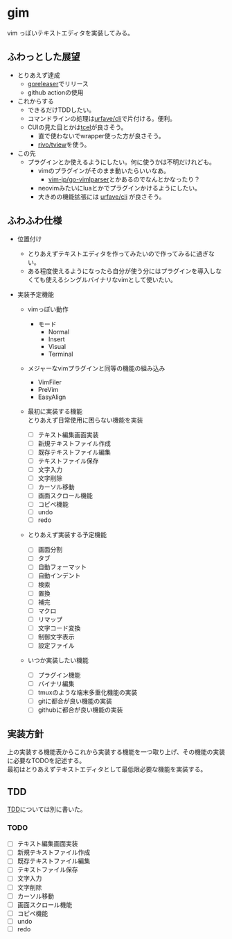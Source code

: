 # gim

vim っぽいテキストエディタを実装してみる。

## ふわっとした展望

* とりあえず達成
	* [goreleaser](https://github.com/goreleaser/goreleaser)でリリース
	* github actionの使用
* これからする
	* できるだけTDDしたい。
	* コマンドラインの処理は[urfave/cli](https://github.com/urfave/cli)で片付ける。便利。
	* CUIの見た目とかは[tcel](https://github.com/gdamore/tcell)が良さそう。
		* 直で使わないでwrapper使った方が良さそう。
		* [rivo/tview](https://github.com/rivo/tview)を使う。
* この先
	* プラグインとか使えるようにしたい。何に使うかは不明だけれども。
		* vimのプラグインがそのまま動いたらいいなあ。
			* [vim-jp/go-vimlparser](https://github.com/vim-jp/go-vimlparser)とかあるのでなんとかなったり？
		* neovimみたいにluaとかでプラグインかけるようにしたい。
		* 大きめの機能拡張には [urfave/cli](https://github.com/hashicorp/go-plugin) が良さそう。

## ふわふわ仕様

* 位置付け
	* とりあえずテキストエディタを作ってみたいので作ってみるに過ぎない。
	* ある程度使えるようになったら自分が使う分にはプラグインを導入しなくても使えるシングルバイナリなvimとして使いたい。

* 実装予定機能
	* vimっぽい動作
		* モード
			* Normal
			* Insert
			* Visual
			* Terminal

	* メジャーなvimプラグインと同等の機能の組み込み
		* VimFiler
		* PreVim
		* EasyAlign

	* 最初に実装する機能  
		とりあえず日常使用に困らない機能を実装

		* [ ] テキスト編集画面実装
		* [ ] 新規テキストファイル作成
		* [ ] 既存テキストファイル編集
		* [ ] テキストファイル保存
		* [ ] 文字入力
		* [ ] 文字削除
		* [ ] カーソル移動
		* [ ] 画面スクロール機能
		* [ ] コピペ機能
		* [ ] undo
		* [ ] redo

	* とりあえず実装する予定機能
		* [ ] 画面分割
		* [ ] タブ
		* [ ] 自動フォーマット
		* [ ] 自動インデント
		* [ ] 検索
		* [ ] 置換
		* [ ] 補完
		* [ ] マクロ
		* [ ] リマップ
		* [ ] 文字コード変換
		* [ ] 制御文字表示
		* [ ] 設定ファイル

	* いつか実装したい機能
		* [ ] プラグイン機能
		* [ ] バイナリ編集
		* [ ] tmuxのような端末多重化機能の実装
		* [ ] gitに都合が良い機能の実装
		* [ ] githubに都合が良い機能の実装

## 実装方針

上の実装する機能表からこれから実装する機能を一つ取り上げ、その機能の実装に必要なTODOを記述する。  
最初はとりあえずテキストエディタとして最低限必要な機能を実装する。


## TDD

[TDD](./tdd.md)については別に書いた。

### TODO

* [ ] テキスト編集画面実装
* [ ] 新規テキストファイル作成
* [ ] 既存テキストファイル編集
* [ ] テキストファイル保存
* [ ] 文字入力
* [ ] 文字削除
* [ ] カーソル移動
* [ ] 画面スクロール機能
* [ ] コピペ機能
* [ ] undo
* [ ] redo
